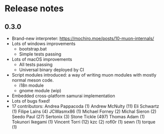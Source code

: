 <!--
SPDX-FileCopyrightText: Stone Tickle <lattis@mochiro.moe>
SPDX-License-Identifier: GPL-3.0-only
-->

# Release notes

## 0.3.0

- Brand-new interpreter: https://mochiro.moe/posts/10-muon-internals/
- Lots of windows improvements
    - bootstrap.bat
    - Simple tests passing
- Lots of macOS improvements
    - All tests passing
    - Universal binary deployed by CI
- Script modules introduced: a way of writing muon modules with mostly normal
  meson code.
    - i18n module
    - gnome module (wip)
- Embedded cross-platform samurai implementation
- Lots of bugs fixed!
- 17 contributors:
    Andrea Pappacoda (1)
    Andrew McNulty (11)
    Eli Schwartz (1)
    Filipe Laíns (4)
    JCWasmx86 (1)
    Michael Forney (2)
    Michal Sieron (2)
    Seedo Paul (27)
    Sertonix (3)
    Stone Tickle (497)
    Thomas Adam (1)
    Tokunori Ikegami (1)
    Vincent Torri (12)
    kzc (2)
    rofl0r (1)
    sewn (1)
    torque (1)

